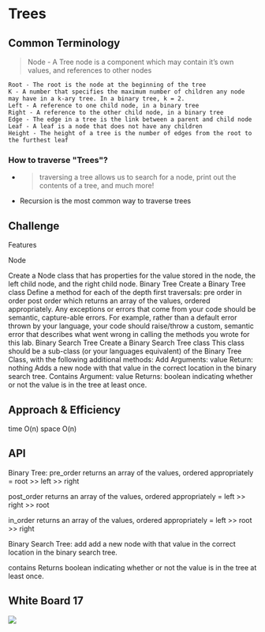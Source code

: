 # Trees

<!-- Short summary or background information -->

## Common Terminology

> Node - A Tree node is a component which may contain it’s own values, and references to other nodes

    Root - The root is the node at the beginning of the tree
    K - A number that specifies the maximum number of children any node may have in a k-ary tree. In a binary tree, k = 2.
    Left - A reference to one child node, in a binary tree
    Right - A reference to the other child node, in a binary tree
    Edge - The edge in a tree is the link between a parent and child node
    Leaf - A leaf is a node that does not have any children
    Height - The height of a tree is the number of edges from the root to the furthest leaf

### How to traverse "Trees"?

- > traversing a tree allows us to search for a node, print out the contents of a tree, and much more!
- Recursion is the most common way to traverse trees

## Challenge

<!-- Description of the challenge -->

Features

Node

Create a Node class that has properties for the value stored in the node, the left child node, and the right child node.
Binary Tree
Create a Binary Tree class
Define a method for each of the depth first traversals:
pre order
in order
post order which returns an array of the values, ordered appropriately.
Any exceptions or errors that come from your code should be semantic, capture-able errors. For example, rather than a default error thrown by your language, your code should raise/throw a custom, semantic error that describes what went wrong in calling the methods you wrote for this lab.
Binary Search Tree
Create a Binary Search Tree class
This class should be a sub-class (or your languages equivalent) of the Binary Tree Class, with the following additional methods:
Add
Arguments: value
Return: nothing
Adds a new node with that value in the correct location in the binary search tree.
Contains
Argument: value
Returns: boolean indicating whether or not the value is in the tree at least once.

## Approach & Efficiency

<!-- What approach did you take? Why? What is the Big O space/time for this approach? -->

time O(n) space O(n)

## API

<!-- Description of each method publicly available in each of your trees -->

Binary Tree:
pre_order returns an array of the values, ordered appropriately = root >> left >> right

post_order returns an array of the values, ordered appropriately = left >> right >> root

in_order returns an array of the values, ordered appropriately = left >> root >> right

Binary Search Tree:
add add a new node with that value in the correct location in the binary search tree.

contains Returns boolean indicating whether or not the value is in the tree at least once.

## White Board 17

![](/trees/tree.jpg)
